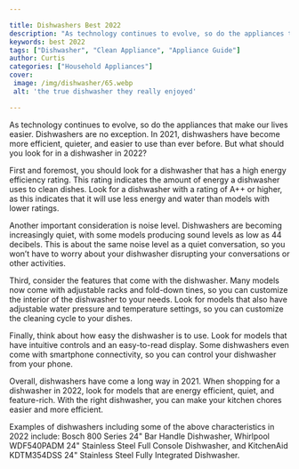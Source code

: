 ```yaml
---

title: Dishwashers Best 2022
description: "As technology continues to evolve, so do the appliances that make our lives easier. Dishwashers are no exception. In 2021, dishwas...continue on"
keywords: best 2022
tags: ["Dishwasher", "Clean Appliance", "Appliance Guide"]
author: Curtis
categories: ["Household Appliances"]
cover: 
 image: /img/dishwasher/65.webp
 alt: 'the true dishwasher they really enjoyed'

---
```


As technology continues to evolve, so do the appliances that make our lives easier. Dishwashers are no exception. In 2021, dishwashers have become more efficient, quieter, and easier to use than ever before. But what should you look for in a dishwasher in 2022?

First and foremost, you should look for a dishwasher that has a high energy efficiency rating. This rating indicates the amount of energy a dishwasher uses to clean dishes. Look for a dishwasher with a rating of A++ or higher, as this indicates that it will use less energy and water than models with lower ratings.

Another important consideration is noise level. Dishwashers are becoming increasingly quiet, with some models producing sound levels as low as 44 decibels. This is about the same noise level as a quiet conversation, so you won’t have to worry about your dishwasher disrupting your conversations or other activities.

Third, consider the features that come with the dishwasher. Many models now come with adjustable racks and fold-down tines, so you can customize the interior of the dishwasher to your needs. Look for models that also have adjustable water pressure and temperature settings, so you can customize the cleaning cycle to your dishes.

Finally, think about how easy the dishwasher is to use. Look for models that have intuitive controls and an easy-to-read display. Some dishwashers even come with smartphone connectivity, so you can control your dishwasher from your phone.

Overall, dishwashers have come a long way in 2021. When shopping for a dishwasher in 2022, look for models that are energy efficient, quiet, and feature-rich. With the right dishwasher, you can make your kitchen chores easier and more efficient.

Examples of dishwashers including some of the above characteristics in 2022 include: Bosch 800 Series 24" Bar Handle Dishwasher, Whirlpool WDF540PADM 24" Stainless Steel Full Console Dishwasher, and KitchenAid KDTM354DSS 24" Stainless Steel Fully Integrated Dishwasher.
